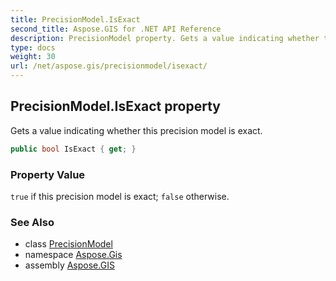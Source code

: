 ```yaml
---
title: PrecisionModel.IsExact
second_title: Aspose.GIS for .NET API Reference
description: PrecisionModel property. Gets a value indicating whether this precision model is exact
type: docs
weight: 30
url: /net/aspose.gis/precisionmodel/isexact/
---
```

## PrecisionModel.IsExact property

Gets a value indicating whether this precision model is exact.

```csharp
public bool IsExact { get; }
```

### Property Value

`true` if this precision model is exact; `false` otherwise.

### See Also

* class [PrecisionModel](../)
* namespace [Aspose.Gis](../../precisionmodel/)
* assembly [Aspose.GIS](../../../)


